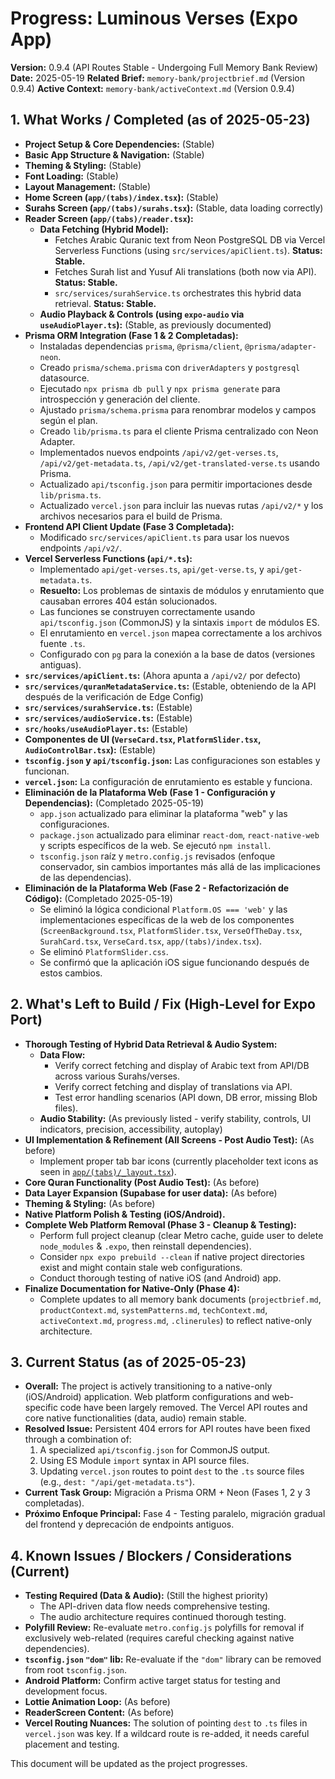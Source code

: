 # Progress: Luminous Verses (Expo App)

**Version:** 0.9.4 (API Routes Stable - Undergoing Full Memory Bank Review)
**Date:** 2025-05-19
**Related Brief:** `memory-bank/projectbrief.md` (Version 0.9.4)
**Active Context:** `memory-bank/activeContext.md` (Version 0.9.4)

## 1. What Works / Completed (as of 2025-05-23)

-   **Project Setup & Core Dependencies:** (Stable)
-   **Basic App Structure & Navigation:** (Stable)
-   **Theming & Styling:** (Stable)
-   **Font Loading:** (Stable)
-   **Layout Management:** (Stable)
-   **Home Screen (`app/(tabs)/index.tsx`):** (Stable)
-   **Surahs Screen (`app/(tabs)/surahs.tsx`):** (Stable, data loading correctly)
-   **Reader Screen (`app/(tabs)/reader.tsx`):**
    -   **Data Fetching (Hybrid Model):**
        -   Fetches Arabic Quranic text from Neon PostgreSQL DB via Vercel Serverless Functions (using `src/services/apiClient.ts`). **Status: Stable.**
        -   Fetches Surah list and Yusuf Ali translations (both now via API). **Status: Stable.**
        -   `src/services/surahService.ts` orchestrates this hybrid data retrieval. **Status: Stable.**
    -   **Audio Playback & Controls (using `expo-audio` via `useAudioPlayer.ts`):** (Stable, as previously documented)
-   **Prisma ORM Integration (Fase 1 & 2 Completadas):**
    -   Instaladas dependencias `prisma`, `@prisma/client`, `@prisma/adapter-neon`.
    -   Creado `prisma/schema.prisma` con `driverAdapters` y `postgresql` datasource.
    -   Ejecutado `npx prisma db pull` y `npx prisma generate` para introspección y generación del cliente.
    -   Ajustado `prisma/schema.prisma` para renombrar modelos y campos según el plan.
    -   Creado `lib/prisma.ts` para el cliente Prisma centralizado con Neon Adapter.
    -   Implementados nuevos endpoints `/api/v2/get-verses.ts`, `/api/v2/get-metadata.ts`, `/api/v2/get-translated-verse.ts` usando Prisma.
    -   Actualizado `api/tsconfig.json` para permitir importaciones desde `lib/prisma.ts`.
    -   Actualizado `vercel.json` para incluir las nuevas rutas `/api/v2/*` y los archivos necesarios para el build de Prisma.
-   **Frontend API Client Update (Fase 3 Completada):**
    -   Modificado `src/services/apiClient.ts` para usar los nuevos endpoints `/api/v2/`.
-   **Vercel Serverless Functions (`api/*.ts`):**
    -   Implementado `api/get-verses.ts`, `api/get-verse.ts`, y `api/get-metadata.ts`.
    -   **Resuelto:** Los problemas de sintaxis de módulos y enrutamiento que causaban errores 404 están solucionados.
    -   Las funciones se construyen correctamente usando `api/tsconfig.json` (CommonJS) y la sintaxis `import` de módulos ES.
    -   El enrutamiento en `vercel.json` mapea correctamente a los archivos fuente `.ts`.
    -   Configurado con `pg` para la conexión a la base de datos (versiones antiguas).
-   **`src/services/apiClient.ts`:** (Ahora apunta a `/api/v2/` por defecto)
-   **`src/services/quranMetadataService.ts`:** (Estable, obteniendo de la API después de la verificación de Edge Config)
-   **`src/services/surahService.ts`:** (Estable)
-   **`src/services/audioService.ts`:** (Estable)
-   **`src/hooks/useAudioPlayer.ts`:** (Estable)
-   **Componentes de UI (`VerseCard.tsx`, `PlatformSlider.tsx`, `AudioControlBar.tsx`):** (Estable)
-   **`tsconfig.json` y `api/tsconfig.json`:** Las configuraciones son estables y funcionan.
-   **`vercel.json`:** La configuración de enrutamiento es estable y funciona.
-   **Eliminación de la Plataforma Web (Fase 1 - Configuración y Dependencias):** (Completado 2025-05-19)
    -   `app.json` actualizado para eliminar la plataforma "web" y las configuraciones.
    -   `package.json` actualizado para eliminar `react-dom`, `react-native-web` y scripts específicos de la web. Se ejecutó `npm install`.
    -   `tsconfig.json` raíz y `metro.config.js` revisados (enfoque conservador, sin cambios importantes más allá de las implicaciones de las dependencias).
-   **Eliminación de la Plataforma Web (Fase 2 - Refactorización de Código):** (Completado 2025-05-19)
    -   Se eliminó la lógica condicional `Platform.OS === 'web'` y las implementaciones específicas de la web de los componentes (`ScreenBackground.tsx`, `PlatformSlider.tsx`, `VerseOfTheDay.tsx`, `SurahCard.tsx`, `VerseCard.tsx`, `app/(tabs)/index.tsx`).
    -   Se eliminó `PlatformSlider.css`.
    -   Se confirmó que la aplicación iOS sigue funcionando después de estos cambios.

## 2. What's Left to Build / Fix (High-Level for Expo Port)

-   **Thorough Testing of Hybrid Data Retrieval & Audio System:**
    -   **Data Flow:**
        -   Verify correct fetching and display of Arabic text from API/DB across various Surahs/verses.
        -   Verify correct fetching and display of translations via API.
        -   Test error handling scenarios (API down, DB error, missing Blob files).
    -   **Audio Stability:** (As previously listed - verify stability, controls, UI indicators, precision, accessibility, autoplay)
-   **UI Implementation & Refinement (All Screens - Post Audio Test):** (As before)
    -   Implement proper tab bar icons (currently placeholder text icons as seen in [`app/(tabs)/_layout.tsx`](app/(tabs)/_layout.tsx:8)).
-   **Core Quran Functionality (Post Audio Test):** (As before)
-   **Data Layer Expansion (Supabase for user data):** (As before)
-   **Theming & Styling:** (As before)
-   **Native Platform Polish & Testing (iOS/Android).**
-   **Complete Web Platform Removal (Phase 3 - Cleanup & Testing):**
    -   Perform full project cleanup (clear Metro cache, guide user to delete `node_modules` & `.expo`, then reinstall dependencies).
    -   Consider `npx expo prebuild --clean` if native project directories exist and might contain stale web configurations.
    -   Conduct thorough testing of native iOS (and Android) app.
-   **Finalize Documentation for Native-Only (Phase 4):**
    -   Complete updates to all memory bank documents (`projectbrief.md`, `productContext.md`, `systemPatterns.md`, `techContext.md`, `activeContext.md`, `progress.md`, `.clinerules`) to reflect native-only architecture.

## 3. Current Status (as of 2025-05-23)

-   **Overall:** The project is actively transitioning to a native-only (iOS/Android) application. Web platform configurations and web-specific code have been largely removed. The Vercel API routes and core native functionalities (data, audio) remain stable.
-   **Resolved Issue:** Persistent 404 errors for API routes have been fixed through a combination of:
    1.  A specialized `api/tsconfig.json` for CommonJS output.
    2.  Using ES Module `import` syntax in API source files.
    3.  Updating `vercel.json` routes to point `dest` to the `.ts` source files (e.g., `dest: "/api/get-metadata.ts"`).
-   **Current Task Group:** Migración a Prisma ORM + Neon (Fases 1, 2 y 3 completadas).
-   **Próximo Enfoque Principal:** Fase 4 - Testing paralelo, migración gradual del frontend y deprecación de endpoints antiguos.

## 4. Known Issues / Blockers / Considerations (Current)

-   **Testing Required (Data & Audio):** (Still the highest priority)
    -   The API-driven data flow needs comprehensive testing.
    -   The audio architecture requires continued thorough testing.
-   **Polyfill Review:** Re-evaluate `metro.config.js` polyfills for removal if exclusively web-related (requires careful checking against native dependencies).
-   **`tsconfig.json` `"dom"` lib:** Re-evaluate if the `"dom"` library can be removed from root `tsconfig.json`.
-   **Android Platform:** Confirm active target status for testing and development focus.
-   **Lottie Animation Loop:** (As before)
-   **ReaderScreen Content:** (As before)
-   **Vercel Routing Nuances:** The solution of pointing `dest` to `.ts` files in `vercel.json` was key. If a wildcard route is re-added, it needs careful placement and testing.

This document will be updated as the project progresses.